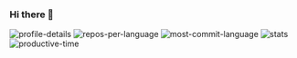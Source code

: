 ### Hi there 👋
<!--
**flyinglandlord/flyinglandlord** is a ✨ _special_ ✨ repository because its `README.md` (this file) appears on your GitHub profile.

Here are some ideas to get you started:

- 🔭 I’m currently working on ...
- 🌱 I’m currently learning ...
- 👯 I’m looking to collaborate on ...
- 🤔 I’m looking for help with ...
- 💬 Ask me about ...
- 📫 How to reach me: ...
- 😄 Pronouns: ...
- ⚡ Fun fact: ...
-->

![profile-details](http://github-profile-summary-cards.vercel.app/api/cards/profile-details?username=flyinglandlord&theme=github_dark)
![repos-per-language](http://github-profile-summary-cards.vercel.app/api/cards/repos-per-language?username=flyinglandlord&theme=github_dark)
![most-commit-language](http://github-profile-summary-cards.vercel.app/api/cards/most-commit-language?username=flyinglandlord&theme=github_dark)
![stats](http://github-profile-summary-cards.vercel.app/api/cards/stats?username=flyinglandlord&theme=github_dark)
![productive-time](http://github-profile-summary-cards.vercel.app/api/cards/productive-time?username=flyinglandlord&theme=github_dark&utcOffset=8)
